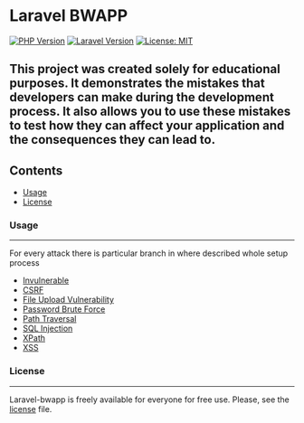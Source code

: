 
# Laravel BWAPP

[![PHP Version](https://img.shields.io/badge/PHP-^8.1-blue.svg)](https://www.php.net/releases/8.1.0.php)
[![Laravel Version](https://img.shields.io/badge/Laravel-^10.8-orange.svg)](https://laravel.com/docs/10.x)
[![License: MIT](https://img.shields.io/badge/License-MIT-yellow.svg)](https://opensource.org/licenses/MIT)

This project was created solely for educational purposes. It demonstrates the mistakes that developers can make during 
the development process. It also allows you to use these  mistakes to test how they can affect your application and the 
consequences they can lead to.
---

## Contents

- [Usage](#usage)
- [License](#license)

### Usage <a name="usage"></a>

---

For every attack there is particular branch in where described whole setup process

- [Invulnerable](https://github.com/0x87xan/laravel-bwapp/tree/invulnerable)
- [CSRF](https://github.com/0x87xan/laravel-bwapp/tree/csrf)
- [File Upload Vulnerability](https://github.com/0x87xan/laravel-bwapp/tree/file-upload-vuln)
- [Password Brute Force](https://github.com/0x87xan/laravel-bwapp/tree/pass-brute-force)
- [Path Traversal](https://github.com/0x87xan/laravel-bwapp/tree/path_traversal)
- [SQL Injection](https://github.com/0x87xan/laravel-bwapp/tree/sql-injectable)
- [XPath](https://github.com/0x87xan/laravel-bwapp/tree/xpath)
- [XSS](https://github.com/0x87xan/laravel-bwapp/tree/xss)

### License <a name="license"></a>

---
Laravel-bwapp is freely available for everyone for free use. Please, see the [license](LICENSE) file.
